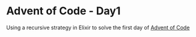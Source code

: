 # Advent of Code - Day1

Using a recursive strategy in Elixir to solve the first day of [Advent of Code](https://adventofcode.com/2019)
